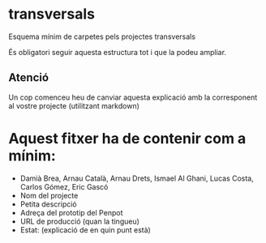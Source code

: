 # transversals
Esquema mínim de carpetes pels projectes transversals

És obligatori seguir aquesta estructura tot i que la podeu ampliar.

## Atenció
Un cop comenceu heu de canviar aquesta explicació amb la corresponent al vostre projecte (utilitzant markdown)


# Aquest fitxer ha de contenir com a mínim:
 * Damià Brea, Arnau Català, Arnau Drets, Ismael Al Ghani, Lucas Costa, Carlos Gómez, Eric Gascó
 * Nom del projecte
 * Petita descripció
 * Adreça del prototip del Penpot
 * URL de producció (quan la tingueu)
 * Estat: (explicació de en quin punt està)
